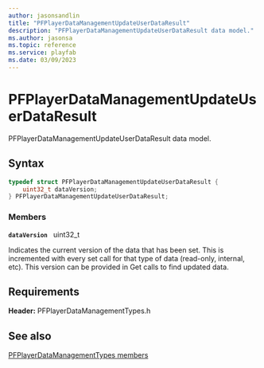 ```yaml
---
author: jasonsandlin
title: "PFPlayerDataManagementUpdateUserDataResult"
description: "PFPlayerDataManagementUpdateUserDataResult data model."
ms.author: jasonsa
ms.topic: reference
ms.service: playfab
ms.date: 03/09/2023
---
```


# PFPlayerDataManagementUpdateUserDataResult  

PFPlayerDataManagementUpdateUserDataResult data model.  

## Syntax  
  
```cpp
typedef struct PFPlayerDataManagementUpdateUserDataResult {  
    uint32_t dataVersion;  
} PFPlayerDataManagementUpdateUserDataResult;  
```
  
### Members  
  
**`dataVersion`** &nbsp; uint32_t  
  
Indicates the current version of the data that has been set. This is incremented with every set call for that type of data (read-only, internal, etc). This version can be provided in Get calls to find updated data.
  
  
## Requirements  
  
**Header:** PFPlayerDataManagementTypes.h
  
## See also  
[PFPlayerDataManagementTypes members](../pfplayerdatamanagementtypes_members.md)  

  
  

